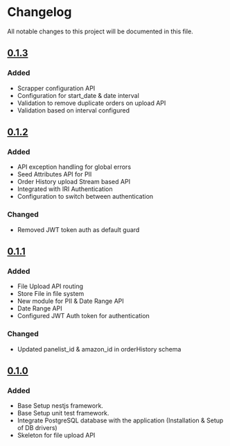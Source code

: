 # Changelog
All notable changes to this project will be documented in this file.

## [0.1.3](https://github.com/iritechnology/receiptstar-order-scraping-sdk-api/tree/v0.1.3)
### Added
- Scrapper configuration API
- Configuration for start_date & date interval
- Validation to remove duplicate orders on upload API
- Validation based on interval configured

## [0.1.2](https://github.com/iritechnology/receiptstar-order-scraping-sdk-api/tree/v0.1.2)
### Added
- API exception handling for global errors
- Seed Attributes API for PII
- Order History upload Stream based API
- Integrated with IRI Authentication
- Configuration to switch between authentication

### Changed
- Removed JWT token auth as default guard

## [0.1.1](https://github.com/iritechnology/receiptstar-order-scraping-sdk-api/tree/v0.1.1)
### Added
- File Upload API routing
- Store File in file system
- New module for PII & Date Range API
- Date Range API
- Configured JWT Auth token for authentication 

### Changed
- Updated panelist_id & amazon_id in orderHistory schema

## [0.1.0](https://github.com/iritechnology/receiptstar-order-scraping-sdk-api/tree/v0.1.0)
### Added
- Base Setup nestjs framework.
- Base Setup unit test framework.
- Integrate PostgreSQL database with the application (Installation & Setup of DB drivers)
- Skeleton for file upload API